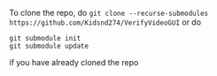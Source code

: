 To clone the repo, do
`git clone --recurse-submodules https://github.com/Kidsnd274/VerifyVideoGUI`
or do
```
git submodule init 
git submodule update
```
if you have already cloned the repo
